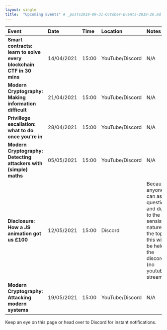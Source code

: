 ```yaml
---
layout: single
title:  "Upcoming Events" # _posts2019-09-31-October-Events-2019-20.md 
---
```

| Event | Date | Time | Location | Notes
|:-----------------|:----------|:-----------|:-----------|:-----------|
| __Smart contracts: learn to solve every blockchain CTF in 30 mins__ | 14/04/2021 | 15:00 | YouTube/Discord | N/A |
| __Modern Cryptography: Making information difficult__ | 21/04/2021 | 15:00 | YouTube/Discord | N/A |
| __Privillege escallation: what to do once you're in__ | 28/04/2021 | 15:00 | YouTube/Discord | N/A |
| __Modern Cryptography: Detecting attackers with (simple) maths__ | 05/05/2021 | 15:00 | YouTube/Discord | N/A |
| __Disclosure: How a JS animation got us £100__ | 12/05/2021 | 15:00 | Discord | Because anyone can ask questions, and due to the sensistive nature of the topic, this will be held in the discord (no youtube stream) |
| __Modern Cryptography: Attacking modern systems__ | 19/05/2021 | 15:00 | YouTube/Discord | N/A |

Keep an eye on this page or head over to Discord for instant notifications.
